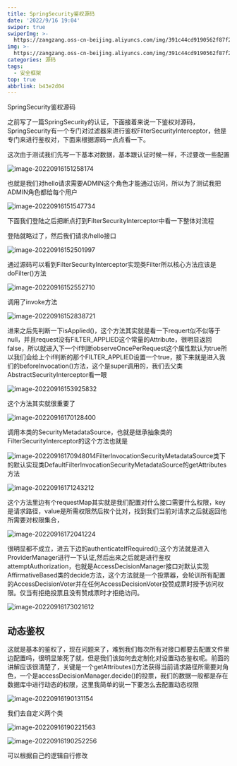 ```yaml
---
title: SpringSecurity鉴权源码
date: '2022/9/16 19:04'
swiper: true
swiperImg: >-
  https://zangzang.oss-cn-beijing.aliyuncs.com/img/391c44cd9190562f87f20329d2eb371.jpg
img: >-
  https://zangzang.oss-cn-beijing.aliyuncs.com/img/391c44cd9190562f87f20329d2eb371.jpg
categories: 源码
tags:
  - 安全框架
top: true
abbrlink: b43e2d04
---
```


SpringSecurity鉴权源码

之前写了一篇SpringSecurity的认证，下面接着来说一下鉴权对源码，SpringSecurity有一个专门对过滤器来进行鉴权FilterSecurityInterceptor，他是专门来进行鉴权对，下面来根据源码一点点看一下。

这次由于测试我们先写一下基本对数据，基本跟认证时候一样，不过要改一些配置

![image-20220916151258174](https://zangzang.oss-cn-beijing.aliyuncs.com/img/image-20220916151258174.png)

也就是我们对hello请求需要ADMIN这个角色才能通过访问，所以为了测试我把ADMIN角色都给每个用户

![image-20220916151547734](https://zangzang.oss-cn-beijing.aliyuncs.com/img/image-20220916151547734.png)

下面我们登陆之后把断点打到FilterSecurityInterceptor中看一下整体对流程

登陆就略过了，然后我们请求/hello接口

![image-20220916152501997](https://zangzang.oss-cn-beijing.aliyuncs.com/img/image-20220916152501997.png)

通过源码可以看到FilterSecurityInterceptor实现类Filter所以核心方法应该是doFilter()方法

![image-20220916152552710](https://zangzang.oss-cn-beijing.aliyuncs.com/img/image-20220916152552710.png)

调用了invoke方法

![image-20220916152838721](https://zangzang.oss-cn-beijing.aliyuncs.com/img/image-20220916152838721.png)

进来之后先判断一下isApplied()，这个方法其实就是看一下requert似不似等于null，并且request没有FILTER_APPLIED这个常量的Attribute，很明显返回false，所以就进入下一个if判断observeOncePerRequest这个属性默认为true所以我们会给上个if判断的那个FILTER_APPLIED设置一个true，接下来就是进入我们的beforeInvocation()方法，这个是super调用的，我们去父类AbstractSecurityInterceptor看一眼

![image-20220916153925832](https://zangzang.oss-cn-beijing.aliyuncs.com/img/image-20220916153925832.png)

这个方法其实就很重要了

![image-20220916170128400](https://zangzang.oss-cn-beijing.aliyuncs.com/img/image-20220916170128400.png)

调用本类的SecurityMetadataSource，也就是继承抽象类的FilterSecurityInterceptor的这个方法也就是

![image-20220916170948014](https://zangzang.oss-cn-beijing.aliyuncs.com/img/image-20220916170948014.png)FilterInvocationSecurityMetadataSource类下的默认实现类DefaultFilterInvocationSecurityMetadataSource的getAttributes方法

![image-20220916171243212](https://zangzang.oss-cn-beijing.aliyuncs.com/img/image-20220916171243212.png)

这个方法里边有个requestMap其实就是我们配置对什么接口需要什么权限，key是请求路径，value是所需权限然后挨个比对，找到我们当前对请求之后就返回他所需要对权限集合，

![image-20220916172041224](https://zangzang.oss-cn-beijing.aliyuncs.com/img/image-20220916172041224.png)

很明显都不成立，进去下边的authenticateIfRequired();这个方法就是进入ProviderManager进行一下认证,然后出来之后就是进行鉴权attemptAuthorization，也就是AccessDecisionManager接口对默认实现AffirmativeBased类的decide方法，这个方法就是一个投票器，会轮训所有配置的AccessDecisionVoter并在任何AccessDecisionVoter投赞成票时授予访问权限。仅当有拒绝投票且没有赞成票时才拒绝访问。

![image-20220916173021612](https://zangzang.oss-cn-beijing.aliyuncs.com/img/image-20220916173021612.png)

## 动态鉴权

这就是基本的鉴权了，现在问题来了，难到我们每次所有对接口都要去配置文件里边配置吗，很明显笨死了就，但是我们该如何去定制化对设置动态鉴权呢。前面的讲解应该很清楚了，关键是一个getAttributes()方法获得当前请求路径所需要对角色，一个是accessDecisionManager.decide()的投票，我们的数据一般都是存在数据库中进行动态的权限，这里我简单的说一下要怎么去配置动态权限

![image-20220916190131154](https://zangzang.oss-cn-beijing.aliyuncs.com/img/image-20220916190131154.png)

我们去自定义两个类

![image-20220916190221563](https://zangzang.oss-cn-beijing.aliyuncs.com/img/image-20220916190221563.png)

![image-20220916190252256](https://zangzang.oss-cn-beijing.aliyuncs.com/img/image-20220916190252256.png)

可以根据自己的逻辑自行修改
